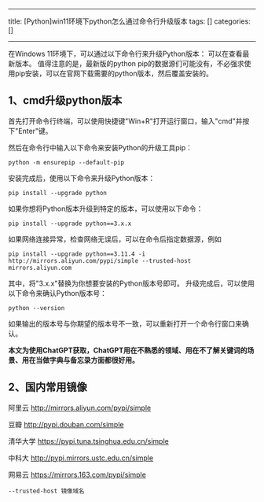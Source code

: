 
--- 
title:  [Python]win11环境下python怎么通过命令行升级版本 
tags: []
categories: [] 

---
在Windows 11环境下，可以通过以下命令行来升级Python版本： 可以在查看最新版本。 值得注意的是，最新版的python pip的数据源们可能没有，不必强求使用pip安装，可以在官网下载需要的python版本，然后覆盖安装的。

## 1、cmd升级python版本

首先打开命令行终端，可以使用快捷键"Win+R"打开运行窗口，输入"cmd"并按下"Enter"键。

然后在命令行中输入以下命令来安装Python的升级工具pip：

```
python -m ensurepip --default-pip

```

安装完成后，使用以下命令来升级Python版本：

```
pip install --upgrade python

```

如果你想将Python版本升级到特定的版本，可以使用以下命令：

```
pip install --upgrade python==3.x.x

```

如果网络连接异常，检查网络无误后，可以在命令后指定数据源，例如

```
pip install --upgrade python==3.11.4 -i http://mirrors.aliyun.com/pypi/simple --trusted-host mirrors.aliyun.com

```

其中，将"3.x.x"替换为你想要安装的Python版本号即可。 升级完成后，可以使用以下命令来确认Python版本号：

```
python --version

```

如果输出的版本号与你期望的版本号不一致，可以重新打开一个命令行窗口来确认。

**本文为使用ChatGPT获取，ChatGPT用在不熟悉的领域、用在不了解关键词的场景、用在当做字典与备忘录方面都很好用。**

## 2、国内常用镜像

阿里云 http://mirrors.aliyun.com/pypi/simple

豆瓣 http://pypi.douban.com/simple

清华大学 https://pypi.tuna.tsinghua.edu.cn/simple

中科大 http://pypi.mirrors.ustc.edu.cn/simple

网易云 https://mirrors.163.com/pypi/simple

```
--trusted-host 镜像域名

```
